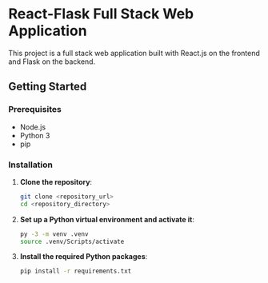 # React-Flask Full Stack Web Application

This project is a full stack web application built with React.js on the frontend and Flask on the backend.

## Getting Started

### Prerequisites

- Node.js
- Python 3
- pip

### Installation

1. **Clone the repository**:

   ```sh
   git clone <repository_url>
   cd <repository_directory>
   ```

2. **Set up a Python virtual environment and activate it**:

   ```sh
   py -3 -m venv .venv
   source .venv/Scripts/activate
   ```

3. **Install the required Python packages**:
   ```sh
   pip install -r requirements.txt
   ```
